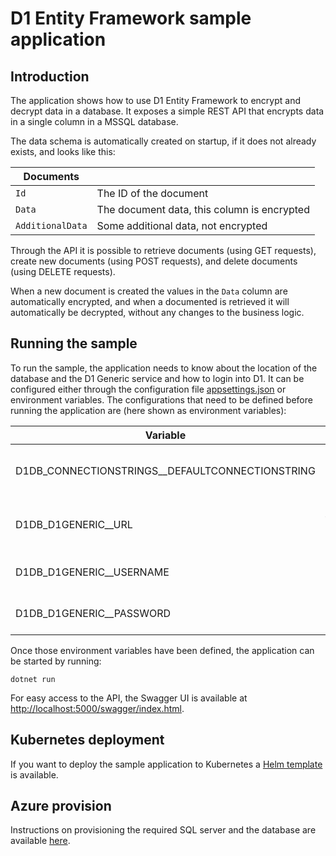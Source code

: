 # D1 Entity Framework sample application

## Introduction

The application shows how to use D1 Entity Framework to encrypt and decrypt data in a database. It exposes a simple REST API that encrypts data in a single column in a MSSQL database.

The data schema is automatically created on startup, if it does not already exists, and looks like this:

| Documents        |                                             |
| ---------------- | ------------------------------------------- |
| `Id`             | The ID of the document                      |
| `Data`           | The document data, this column is encrypted |
| `AdditionalData` | Some additional data, not encrypted         |

Through the API it is possible to retrieve documents (using GET requests), create new documents (using POST requests), and delete documents (using DELETE requests).

When a new document is created the values in the `Data` column are automatically encrypted, and when a documented is retrieved it will automatically be decrypted, without any changes to the business logic.

## Running the sample

To run the sample, the application needs to know about the location of the database and the D1 Generic service and how to login into D1.
It can be configured either through the configuration file [appsettings.json](appsettings.json) or environment variables. The configurations that need to be defined before running the application are (here shown as environment variables):

| Variable | Description | Example |
| - | - | - |
| D1DB_CONNECTIONSTRINGS__DEFAULTCONNECTIONSTRING | The database connection string      | `Server=tcp:<insert sqlserver>,1433;Initial Catalog=SampleDB;Persist Security Info=False;User ID=<insert user ID>;Password=<insert user paD1DBd>;MultipleActiveResultSets=False;Encrypt=True;TrustServerCertificate=False;Connection Timeout=30` |
| D1DB_D1GENERIC__URL                          | The URL to the D1 Generic service | `http://localhost:9000` |
| D1DB_D1GENERIC__USERNAME                     | The D1 Generic username           | `<insert D1 Generic username>` |
| D1DB_D1GENERIC__PASSWORD                     | The D1 Generic password           | `<insert D1 Generic password>` |

Once those environment variables have been defined, the application can be started by running:

```
dotnet run
```

For easy access to the API, the Swagger UI is available at [http://localhost:5000/swagger/index.html](http://localhost:5000/swagger/index.html).

## Kubernetes deployment

If you want to deploy the sample application to Kubernetes a [Helm template](deploy/D1DBSample/) is available.

## Azure provision

Instructions on provisioning the required SQL server and the database are available [here](deploy/README.md).

